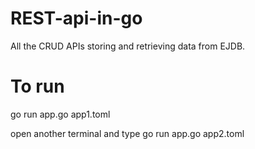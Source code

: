 # REST-api-in-go
All the CRUD APIs storing and retrieving data from EJDB.

# To run 
go run app.go app1.toml

open another terminal and type
go run app.go app2.toml
